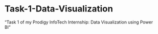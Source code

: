 # Task-1-Data-Visualization
“Task 1 of my Prodigy InfoTech Internship: Data Visualization using Power BI”
